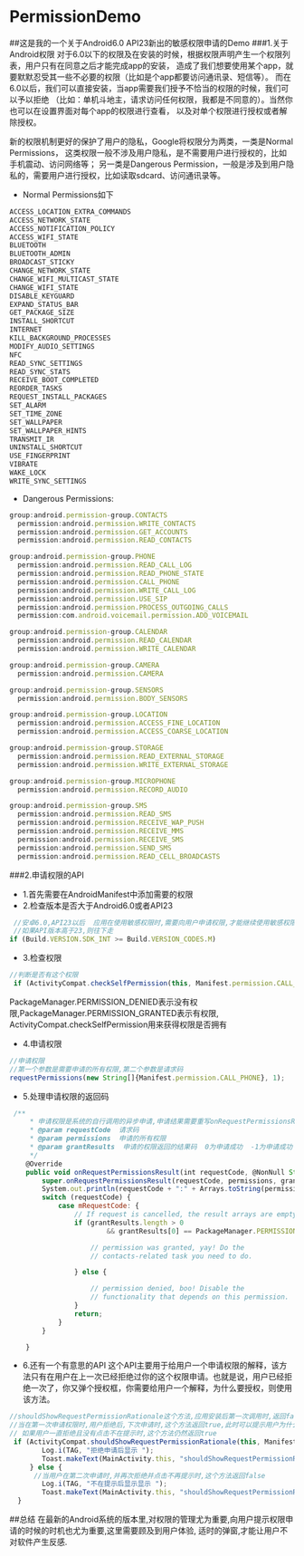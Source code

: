# PermissionDemo
##这是我的一个关于Android6.0 API23新出的敏感权限申请的Demo
###1.关于Android权限
对于6.0以下的权限及在安装的时候，根据权限声明产生一个权限列表，用户只有在同意之后才能完成app的安装，
造成了我们想要使用某个app，就要默默忍受其一些不必要的权限（比如是个app都要访问通讯录、短信等）。
而在6.0以后，我们可以直接安装，当app需要我们授予不恰当的权限的时候，我们可以予以拒绝
（比如：单机斗地主，请求访问任何权限，我都是不同意的）。当然你也可以在设置界面对每个app的权限进行查看，
以及对单个权限进行授权或者解除授权。

新的权限机制更好的保护了用户的隐私，Google将权限分为两类，一类是Normal Permissions，
这类权限一般不涉及用户隐私，是不需要用户进行授权的，比如手机震动、访问网络等；
另一类是Dangerous Permission，一般是涉及到用户隐私的，需要用户进行授权，比如读取sdcard、访问通讯录等。

* Normal Permissions如下
```javascript
ACCESS_LOCATION_EXTRA_COMMANDS
ACCESS_NETWORK_STATE
ACCESS_NOTIFICATION_POLICY
ACCESS_WIFI_STATE
BLUETOOTH
BLUETOOTH_ADMIN
BROADCAST_STICKY
CHANGE_NETWORK_STATE
CHANGE_WIFI_MULTICAST_STATE
CHANGE_WIFI_STATE
DISABLE_KEYGUARD
EXPAND_STATUS_BAR
GET_PACKAGE_SIZE
INSTALL_SHORTCUT
INTERNET
KILL_BACKGROUND_PROCESSES
MODIFY_AUDIO_SETTINGS
NFC
READ_SYNC_SETTINGS
READ_SYNC_STATS
RECEIVE_BOOT_COMPLETED
REORDER_TASKS
REQUEST_INSTALL_PACKAGES
SET_ALARM
SET_TIME_ZONE
SET_WALLPAPER
SET_WALLPAPER_HINTS
TRANSMIT_IR
UNINSTALL_SHORTCUT
USE_FINGERPRINT
VIBRATE
WAKE_LOCK
WRITE_SYNC_SETTINGS
```
* Dangerous Permissions:
```javascript
group:android.permission-group.CONTACTS
  permission:android.permission.WRITE_CONTACTS
  permission:android.permission.GET_ACCOUNTS
  permission:android.permission.READ_CONTACTS

group:android.permission-group.PHONE
  permission:android.permission.READ_CALL_LOG
  permission:android.permission.READ_PHONE_STATE
  permission:android.permission.CALL_PHONE
  permission:android.permission.WRITE_CALL_LOG
  permission:android.permission.USE_SIP
  permission:android.permission.PROCESS_OUTGOING_CALLS
  permission:com.android.voicemail.permission.ADD_VOICEMAIL

group:android.permission-group.CALENDAR
  permission:android.permission.READ_CALENDAR
  permission:android.permission.WRITE_CALENDAR

group:android.permission-group.CAMERA
  permission:android.permission.CAMERA

group:android.permission-group.SENSORS
  permission:android.permission.BODY_SENSORS

group:android.permission-group.LOCATION
  permission:android.permission.ACCESS_FINE_LOCATION
  permission:android.permission.ACCESS_COARSE_LOCATION

group:android.permission-group.STORAGE
  permission:android.permission.READ_EXTERNAL_STORAGE
  permission:android.permission.WRITE_EXTERNAL_STORAGE

group:android.permission-group.MICROPHONE
  permission:android.permission.RECORD_AUDIO

group:android.permission-group.SMS
  permission:android.permission.READ_SMS
  permission:android.permission.RECEIVE_WAP_PUSH
  permission:android.permission.RECEIVE_MMS
  permission:android.permission.RECEIVE_SMS
  permission:android.permission.SEND_SMS
  permission:android.permission.READ_CELL_BROADCASTS
```
###2.申请权限的API
* 1.首先需要在AndroidManifest中添加需要的权限
* 2.检查版本是否大于Android6.0或者API23
```javascript
 //安卓6.0,API23以后  应用在使用敏感权限时,需要向用户申请权限,才能继续使用敏感权限
 //如果API版本高于23,则往下走
if (Build.VERSION.SDK_INT >= Build.VERSION_CODES.M)
```
* 3.检查权限
```javascript
//判断是否有这个权限
 if (ActivityCompat.checkSelfPermission(this, Manifest.permission.CALL_PHONE) !=PackageManager.PERMISSION_GRANTED)
```
PackageManager.PERMISSION_DENIED表示没有权限,PackageManager.PERMISSION_GRANTED表示有权限,
ActivityCompat.checkSelfPermission用来获得权限是否拥有

* 4.申请权限
```javascript
//申请权限
//第一个参数是需要申请的所有权限,第二个参数是请求码
requestPermissions(new String[]{Manifest.permission.CALL_PHONE}, 1);
```

* 5.处理申请权限的返回码
```javascript
 /**
     * 申请权限是系统的自行调用的异步申请,申请结果需要重写onRequestPermissionsResult,在此判断权限是否申请成功
     * @param requestCode  请求码
     * @param permissions  申请的所有权限
     * @param grantResults  申请的权限返回的结果码  0为申请成功  -1为申请成功
     */
    @Override
    public void onRequestPermissionsResult(int requestCode, @NonNull String[] permissions, @NonNull int[] grantResults) {
        super.onRequestPermissionsResult(requestCode, permissions, grantResults);
        System.out.println(requestCode + ":" + Arrays.toString(permissions) + ":" + Arrays.toString(grantResults));
        switch (requestCode) {
            case mRequestCode: {
                // If request is cancelled, the result arrays are empty.
                if (grantResults.length > 0
                        && grantResults[0] == PackageManager.PERMISSION_GRANTED) {

                    // permission was granted, yay! Do the
                    // contacts-related task you need to do.

                } else {

                    // permission denied, boo! Disable the
                    // functionality that depends on this permission.
                }
                return;
            }
        }

    }
```
* 6.还有一个有意思的API
这个API主要用于给用户一个申请权限的解释，该方法只有在用户在上一次已经拒绝过你的这个权限申请。也就是说，用户已经拒绝一次了，你又弹个授权框，你需要给用户一个解释，为什么要授权，则使用该方法。
```javascript
//shouldShowRequestPermissionRationale这个方法,应用安装后第一次调用时,返回false,
//当在第一次申请权限时,用户拒绝后,下次申请时,这个方法返回true,此时可以提示用户为什么需要这个权限,
// 如果用户一直拒绝且没有点击不在提示时,这个方法仍然返回true
 if (ActivityCompat.shouldShowRequestPermissionRationale(this, Manifest.permission.CALL_PHONE)) {
        Log.i(TAG, "拒绝申请后显示 ");
        Toast.makeText(MainActivity.this, "shouldShowRequestPermissionRationale", Toast.LENGTH_SHORT).show();
     } else {
      //当用户在第二次申请时,并再次拒绝并点击不再提示时,这个方法返回false
        Log.i(TAG, "不在提示后显示显示 ");
        Toast.makeText(MainActivity.this, "shouldShowRequestPermissionRationale", Toast.LENGTH_SHORT).show();
  }
```
##总结
在最新的Android系统的版本里,对权限的管理尤为重要,向用户提示权限申请的时候的时机也尤为重要,这里需要顾及到用户体验,
适时的弹窗,才能让用户不对软件产生反感.
